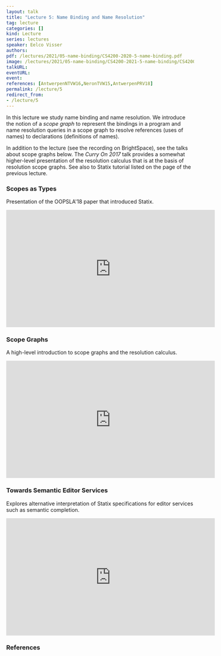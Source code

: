 ```yaml
---
layout: talk
title: "Lecture 5: Name Binding and Name Resolution"
tag: lecture
categories: []
kind: Lecture
series: lectures
speaker: Eelco Visser
authors:
pdf: /lectures/2021/05-name-binding/CS4200-2020-5-name-binding.pdf
image: /lectures/2021/05-name-binding/CS4200-2021-5-name-binding/CS4200-2021-5-name-binding.001.png
talkURL:
eventURL:
event:
references: [AntwerpenNTVW16,NeronTVW15,AntwerpenPRV18]
permalink: /lecture/5
redirect_from:
- /lecture/5
---
```


In this lecture we study name binding and name resolution. We introduce the notion of a _scope graph_ to represent the bindings in a program and name resolution queries in a scope graph to resolve references (uses of names) to declarations (definitions of names).

In addition to the lecture (see the recording on BrightSpace), see the talks about scope graphs below.
The _Curry On 2017_ talk provides a somewhat higher-level presentation of the resolution calculus that is at the basis of resolution scope graphs.
See also to Statix tutorial listed on the page of the previous lecture.

### Scopes as Types

Presentation of the OOPSLA'18 paper that introduced Statix.

<iframe width="560" height="315" src="https://www.youtube.com/embed/4BPlVCYuKDo" frameborder="0" allow="accelerometer; autoplay; encrypted-media; gyroscope; picture-in-picture" allowfullscreen></iframe>

### Scope Graphs

A high-level introduction to scope graphs and the resolution calculus.

<iframe width="560" height="315" src="https://www.youtube.com/embed/0Eg6RDUJGJQ" frameborder="0" allow="accelerometer; autoplay; encrypted-media; gyroscope; picture-in-picture" allowfullscreen></iframe>

### Towards Semantic Editor Services

Explores alternative interpretation of Statix specifications for editor services such as semantic completion.

<iframe width="560" height="315" src="https://www.youtube.com/embed/YfU8EheUCAk" frameborder="0" allow="accelerometer; autoplay; encrypted-media; gyroscope; picture-in-picture" allowfullscreen></iframe>

### References

